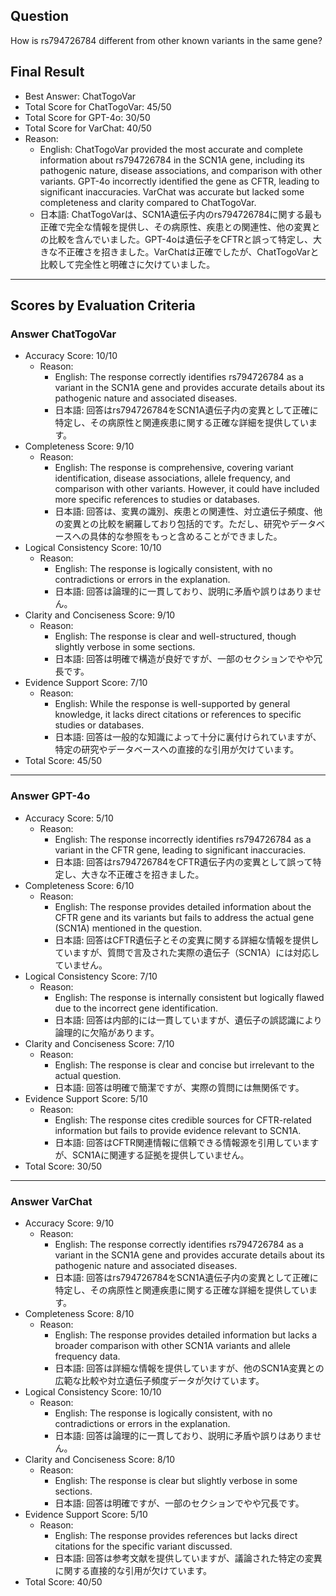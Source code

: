 ## Question

How is rs794726784 different from other known variants in the same gene?

## Final Result

- Best Answer: ChatTogoVar
- Total Score for ChatTogoVar: 45/50
- Total Score for GPT-4o: 30/50
- Total Score for VarChat: 40/50
- Reason:
  - English: ChatTogoVar provided the most accurate and complete information about rs794726784 in the SCN1A gene, including its pathogenic nature, disease associations, and comparison with other variants. GPT-4o incorrectly identified the gene as CFTR, leading to significant inaccuracies. VarChat was accurate but lacked some completeness and clarity compared to ChatTogoVar.
  - 日本語: ChatTogoVarは、SCN1A遺伝子内のrs794726784に関する最も正確で完全な情報を提供し、その病原性、疾患との関連性、他の変異との比較を含んでいました。GPT-4oは遺伝子をCFTRと誤って特定し、大きな不正確さを招きました。VarChatは正確でしたが、ChatTogoVarと比較して完全性と明確さに欠けていました。

---

## Scores by Evaluation Criteria

### Answer ChatTogoVar
- Accuracy Score: 10/10
  - Reason: 
    - English: The response correctly identifies rs794726784 as a variant in the SCN1A gene and provides accurate details about its pathogenic nature and associated diseases.
    - 日本語: 回答はrs794726784をSCN1A遺伝子内の変異として正確に特定し、その病原性と関連疾患に関する正確な詳細を提供しています。
- Completeness Score: 9/10
  - Reason: 
    - English: The response is comprehensive, covering variant identification, disease associations, allele frequency, and comparison with other variants. However, it could have included more specific references to studies or databases.
    - 日本語: 回答は、変異の識別、疾患との関連性、対立遺伝子頻度、他の変異との比較を網羅しており包括的です。ただし、研究やデータベースへの具体的な参照をもっと含めることができました。
- Logical Consistency Score: 10/10
  - Reason: 
    - English: The response is logically consistent, with no contradictions or errors in the explanation.
    - 日本語: 回答は論理的に一貫しており、説明に矛盾や誤りはありません。
- Clarity and Conciseness Score: 9/10
  - Reason: 
    - English: The response is clear and well-structured, though slightly verbose in some sections.
    - 日本語: 回答は明確で構造が良好ですが、一部のセクションでやや冗長です。
- Evidence Support Score: 7/10
  - Reason: 
    - English: While the response is well-supported by general knowledge, it lacks direct citations or references to specific studies or databases.
    - 日本語: 回答は一般的な知識によって十分に裏付けられていますが、特定の研究やデータベースへの直接的な引用が欠けています。
- Total Score: 45/50

---

### Answer GPT-4o
- Accuracy Score: 5/10
  - Reason: 
    - English: The response incorrectly identifies rs794726784 as a variant in the CFTR gene, leading to significant inaccuracies.
    - 日本語: 回答はrs794726784をCFTR遺伝子内の変異として誤って特定し、大きな不正確さを招きました。
- Completeness Score: 6/10
  - Reason: 
    - English: The response provides detailed information about the CFTR gene and its variants but fails to address the actual gene (SCN1A) mentioned in the question.
    - 日本語: 回答はCFTR遺伝子とその変異に関する詳細な情報を提供していますが、質問で言及された実際の遺伝子（SCN1A）には対応していません。
- Logical Consistency Score: 7/10
  - Reason: 
    - English: The response is internally consistent but logically flawed due to the incorrect gene identification.
    - 日本語: 回答は内部的には一貫していますが、遺伝子の誤認識により論理的に欠陥があります。
- Clarity and Conciseness Score: 7/10
  - Reason: 
    - English: The response is clear and concise but irrelevant to the actual question.
    - 日本語: 回答は明確で簡潔ですが、実際の質問には無関係です。
- Evidence Support Score: 5/10
  - Reason: 
    - English: The response cites credible sources for CFTR-related information but fails to provide evidence relevant to SCN1A.
    - 日本語: 回答はCFTR関連情報に信頼できる情報源を引用していますが、SCN1Aに関連する証拠を提供していません。
- Total Score: 30/50

---

### Answer VarChat
- Accuracy Score: 9/10
  - Reason: 
    - English: The response correctly identifies rs794726784 as a variant in the SCN1A gene and provides accurate details about its pathogenic nature and associated diseases.
    - 日本語: 回答はrs794726784をSCN1A遺伝子内の変異として正確に特定し、その病原性と関連疾患に関する正確な詳細を提供しています。
- Completeness Score: 8/10
  - Reason: 
    - English: The response provides detailed information but lacks a broader comparison with other SCN1A variants and allele frequency data.
    - 日本語: 回答は詳細な情報を提供していますが、他のSCN1A変異との広範な比較や対立遺伝子頻度データが欠けています。
- Logical Consistency Score: 10/10
  - Reason: 
    - English: The response is logically consistent, with no contradictions or errors in the explanation.
    - 日本語: 回答は論理的に一貫しており、説明に矛盾や誤りはありません。
- Clarity and Conciseness Score: 8/10
  - Reason: 
    - English: The response is clear but slightly verbose in some sections.
    - 日本語: 回答は明確ですが、一部のセクションでやや冗長です。
- Evidence Support Score: 5/10
  - Reason: 
    - English: The response provides references but lacks direct citations for the specific variant discussed.
    - 日本語: 回答は参考文献を提供していますが、議論された特定の変異に関する直接的な引用が欠けています。
- Total Score: 40/50